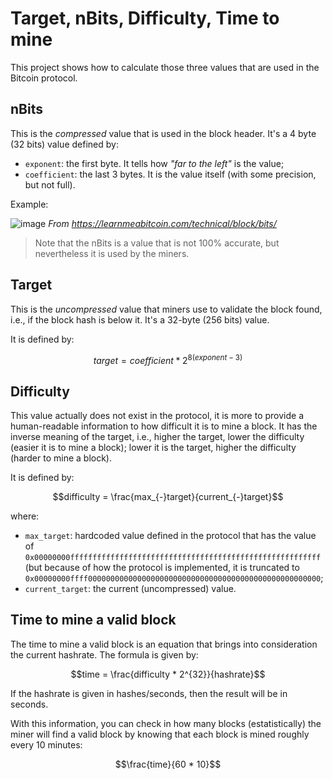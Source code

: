 # Target, nBits, Difficulty, Time to mine

This project shows how to calculate those three values that are used in the Bitcoin protocol.

## nBits

This is the _compressed_ value that is used in the block header. It's a 4 byte (32 bits) value defined by:

- `exponent`: the first byte. It tells how _"far to the left"_ is the value;
- `coefficient`: the last 3 bytes. It is the value itself (with some precision, but not full).

Example:

![image](https://github.com/Guilospanck/btc-target-bits-difficulty/assets/22435398/20f75082-b8e4-4958-98f8-1a911f11e77b)
_From https://learnmeabitcoin.com/technical/block/bits/_

> Note that the nBits is a value that is not 100% accurate, but nevertheless it is used by the miners.

## Target

This is the _uncompressed_ value that miners use to validate the block found, i.e., if the block hash is below it.
It's a 32-byte (256 bits) value.

It is defined by:

$$target = coefficient * 2^{8(exponent-3)}$$

## Difficulty

This value actually does not exist in the protocol, it is more to provide a human-readable information to how difficult it is
to mine a block. It has the inverse meaning of the target, i.e., higher the target, lower the difficulty (easier it is to mine
a block); lower it is the target, higher the difficulty (harder to mine a block).

It is defined by:

$$difficulty = \frac{max_{-}target}{current_{-}target}$$

where:

- `max_target`: hardcoded value defined in the protocol that has the value of `0x00000000ffffffffffffffffffffffffffffffffffffffffffffffffffffffff` (but because of how the protocol is implemented, it is truncated to `0x00000000ffff0000000000000000000000000000000000000000000000000000`;
- `current_target`: the current (uncompressed) value.

## Time to mine a valid block

The time to mine a valid block is an equation that brings into consideration the current hashrate.
The formula is given by:

$$time = \frac{difficulty * 2^{32}}{hashrate}$$

If the hashrate is given in hashes/seconds, then the result will be in seconds.

With this information, you can check in how many blocks (estatistically) the miner will find a valid block by knowing that each block is mined roughly every 10 minutes:

$$\frac{time}{60 * 10}$$
